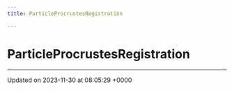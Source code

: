 ```yaml
---
title: ParticleProcrustesRegistration

---
```


# ParticleProcrustesRegistration





-------------------------------

Updated on 2023-11-30 at 08:05:29 +0000